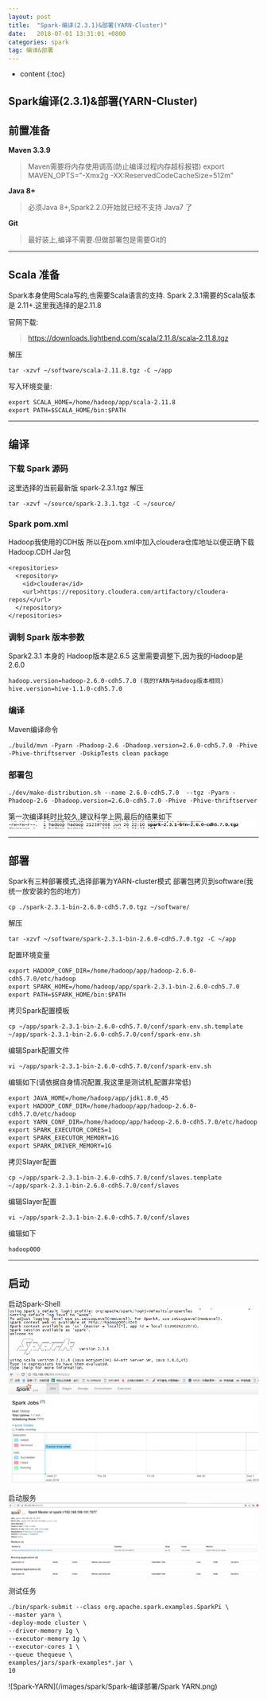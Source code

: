 ```yaml
---
layout: post
title:  "Spark-编译(2.3.1)&部署(YARN-Cluster)"
date:   2018-07-01 13:31:01 +0800
categories: spark
tag: 编译&部署
---
```


* content
{:toc}



Spark编译(2.3.1)&部署(YARN-Cluster)
------------------------

## 前置准备 
**Maven 3.3.9**
> Maven需要将内存使用调高(防止编译过程内存超标报错)
> export MAVEN_OPTS="-Xmx2g -XX:ReservedCodeCacheSize=512m"

**Java 8+**
> 必须Java 8+,Spark2.2.0开始就已经不支持 Java7 了

**Git**
> 最好装上,编译不需要.但做部署包是需要Git的

---
## Scala 准备
Spark本身使用Scala写的,也需要Scala语言的支持.
Spark 2.3.1需要的Scala版本是 2.11+.这里我选择的是2.11.8

官网下载: 
> https://downloads.lightbend.com/scala/2.11.8/scala-2.11.8.tgz

解压 
```
tar -xzvf ~/software/scala-2.11.8.tgz -C ~/app 
```

写入环境变量:
```
export SCALA_HOME=/home/hadoop/app/scala-2.11.8
export PATH=$SCALA_HOME/bin:$PATH 
```



---
## 编译
### 下载 Spark 源码
这里选择的当前最新版  spark-2.3.1.tgz
解压
```
tar -xzvf ~/source/spark-2.3.1.tgz -C ~/source/
```

### Spark pom.xml
Hadoop我使用的CDH版
所以在pom.xml中加入cloudera仓库地址以便正确下载Hadoop.CDH Jar包
```
<repositories>
  <repository>
    <id>cloudera</id>
    <url>https://repository.cloudera.com/artifactory/cloudera-repos/</url>
  </repository>
</repositories>
```

### 调制 Spark 版本参数
Spark2.3.1 本身的 Hadoop版本是2.6.5
这里需要调整下,因为我的Hadoop是 2.6.0
```
hadoop.version=hadoop-2.6.0-cdh5.7.0 (我的YARN与Hadoop版本相同)
hive.version=hive-1.1.0-cdh5.7.0
```

### 编译
Maven编译命令
```
./build/mvn -Pyarn -Phadoop-2.6 -Dhadoop.version=2.6.0-cdh5.7.0 -Phive -Phive-thriftserver -DskipTests clean package
```

### 部署包
```
./dev/make-distribution.sh --name 2.6.0-cdh5.7.0  --tgz -Pyarn -Phadoop-2.6 -Dhadoop.version=2.6.0-cdh5.7.0 -Phive -Phive-thriftserver
```

第一次编译耗时比较久,建议科学上网,最后的结果如下
![编译结果](/images/spark/Spark-编译部署/编译结果.png)

---

## 部署
Spark有三种部署模式,选择部署为YARN-cluster模式
部署包拷贝到software(我统一放安装的包的地方)
```
cp ./spark-2.3.1-bin-2.6.0-cdh5.7.0.tgz ~/software/
```

解压
```
tar -xzvf ~/software/spark-2.3.1-bin-2.6.0-cdh5.7.0.tgz -C ~/app
```

配置环境变量
```
export HADOOP_CONF_DIR=/home/hadoop/app/hadoop-2.6.0-cdh5.7.0/etc/hadoop
export SPARK_HOME=/home/hadoop/app/spark-2.3.1-bin-2.6.0-cdh5.7.0
export PATH=$SPARK_HOME/bin:$PATH
```

拷贝Spark配置模板
```
cp ~/app/spark-2.3.1-bin-2.6.0-cdh5.7.0/conf/spark-env.sh.template  ~/app/spark-2.3.1-bin-2.6.0-cdh5.7.0/conf/spark-env.sh
```

编辑Spark配置文件
```
vi ~/app/spark-2.3.1-bin-2.6.0-cdh5.7.0/conf/spark-env.sh
```

编辑如下(请依据自身情况配置,我这里是测试机,配置非常低)
```
export JAVA_HOME=/home/hadoop/app/jdk1.8.0_45
export HADOOP_CONF_DIR=/home/hadoop/app/hadoop-2.6.0-cdh5.7.0/etc/hadoop
export YARN_CONF_DIR=/home/hadoop/app/hadoop-2.6.0-cdh5.7.0/etc/hadoop
export SPARK_EXECUTOR_CORES=1
export SPARK_EXECUTOR_MEMORY=1G
export SPARK_DRIVER_MEMORY=1G
```

拷贝Slayer配置
```
cp ~/app/spark-2.3.1-bin-2.6.0-cdh5.7.0/conf/slaves.template ~/app/spark-2.3.1-bin-2.6.0-cdh5.7.0/conf/slaves
```

编辑Slayer配置
```
vi ~/app/spark-2.3.1-bin-2.6.0-cdh5.7.0/conf/slaves
```

编辑如下
```
hadoop000
```

---

## 启动
启动Spark-Shell
![Spark-Shell启动界面](/images/spark/Spark-编译部署/Spark-Shell启动界面.png)
![Spark--Web启动界面](/images/spark/Spark-编译部署/Spark-Web启动界面.png)

启动服务
![Spark-Service启动界面](/images/spark/Spark-编译部署/Spark-Job启动界面.png)

测试任务
```
./bin/spark-submit --class org.apache.spark.examples.SparkPi \
--master yarn \
-deploy-mode cluster \
--driver-memory 1g \
--executor-memory 1g \
--executor-cores 1 \
--queue thequeue \
examples/jars/spark-examples*.jar \
10
```

![Spark-YARN](/images/spark/Spark-编译部署/Spark YARN.png)
